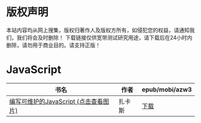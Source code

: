 # 版权声明

本站内容均从网上搜集，版权归著作人及版权方所有，如侵犯您的权益，请通知我们，我们将会及时删除！ 下载链接仅供宽带测试研究用途，请下载后在24小时内删除，请勿用于商业目的。请支持正版！

# JavaScript

| 书名 | 作者 | epub/mobi/azw3 |
| --- | --- | --- |
| [编写可维护的JavaScript (点击查看图片)](https://www.dushupai.com/attachment/2024/06/04/90fe9260dfb0b040.jpg) | 扎卡斯 | [下载](https://url89.ctfile.com/f/31084289-1357022983-6dc43b?p=8866) |
